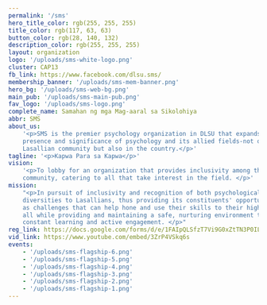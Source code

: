 ```yaml
---
permalink: '/sms'
hero_title_color: rgb(255, 255, 255)
title_color: rgb(117, 63, 63)
button_color: rgb(28, 140, 132)
description_color: rgb(255, 255, 255)
layout: organization
logo: '/uploads/sms-white-logo.png'
cluster: CAP13
fb_link: https://www.facebook.com/dlsu.sms/
membership_banner: '/uploads/sms-mem-banner.png'
hero_bg: '/uploads/sms-web-bg.png'
main_pub: '/uploads/sms-main-pub.png'
fav_logo: '/uploads/sms-logo.png'
complete_name: Samahan ng mga Mag-aaral sa Sikolohiya
abbr: SMS
about_us:
    '<p>SMS is the premier psychology organization in DLSU that expands the
    presence and significance of psychology and its allied fields-not only within the
    Lasallian community but also in the country.</p>'
tagline: '<p>Kapwa Para sa Kapwa</p>'
vision:
    '<p>To lobby for an organization that provides inclusivity among the psychology
    community, catering to all that take interest in the field. </p>'
mission:
    "<p>In pursuit of inclusivity and recognition of both psychological and social
    diversities to Lasallians, thus providing its constituents' opportunities as well
    as challenges that can help hone and use their skills to their highest potential
    all while providing and maintaining a safe, nurturing environment that promotes
    constant learning and active engagement. </p>"
reg_link: https://docs.google.com/forms/d/e/1FAIpQLSfzT7Vi9G0xZtTN3P0IL0epLoQbsnobx_CpUxOPD0ompUKYwQ/viewform
vid_link: https://www.youtube.com/embed/3ZrP4VSkq6s
events:
    - '/uploads/sms-flagship-6.png'
    - '/uploads/sms-flagship-5.png'
    - '/uploads/sms-flagship-4.png'
    - '/uploads/sms-flagship-3.png'
    - '/uploads/sms-flagship-2.png'
    - '/uploads/sms-flagship-1.png'
---
```

